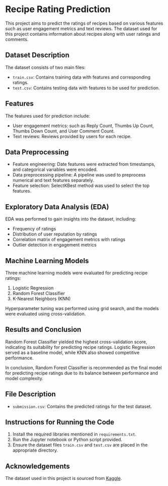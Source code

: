 # Recipe Rating Prediction

This project aims to predict the ratings of recipes based on various features such as user engagement metrics and text reviews. The dataset used for this project contains information about recipes along with user ratings and comments.

## Dataset Description

The dataset consists of two main files:

- `train.csv`: Contains training data with features and corresponding ratings.
- `test.csv`: Contains testing data with features to be used for prediction.

## Features

The features used for prediction include:

- User engagement metrics: such as Reply Count, Thumbs Up Count, Thumbs Down Count, and User Comment Count.
- Text reviews: Reviews provided by users for each recipe.

## Data Preprocessing

- Feature engineering: Date features were extracted from timestamps, and categorical variables were encoded.
- Data preprocessing pipeline: A pipeline was used to preprocess numerical and text features separately.
- Feature selection: SelectKBest method was used to select the top features.

## Exploratory Data Analysis (EDA)

EDA was performed to gain insights into the dataset, including:

- Frequency of ratings
- Distribution of user reputation by ratings
- Correlation matrix of engagement metrics with ratings
- Outlier detection in engagement metrics

## Machine Learning Models

Three machine learning models were evaluated for predicting recipe ratings:

1. Logistic Regression
2. Random Forest Classifier
3. K-Nearest Neighbors (KNN)

Hyperparameter tuning was performed using grid search, and the models were evaluated using cross-validation.

## Results and Conclusion

Random Forest Classifier yielded the highest cross-validation score, indicating its suitability for predicting recipe ratings. Logistic Regression served as a baseline model, while KNN also showed competitive performance.

In conclusion, Random Forest Classifier is recommended as the final model for predicting recipe ratings due to its balance between performance and model complexity.

## File Description

- `submission.csv`: Contains the predicted ratings for the test dataset.

## Instructions for Running the Code

1. Install the required libraries mentioned in `requirements.txt`.
2. Run the Jupyter notebook or Python script provided.
3. Ensure the dataset files `train.csv` and `test.csv` are placed in the appropriate directory.

## Acknowledgements

The dataset used in this project is sourced from [Kaggle](https://www.kaggle.com/).
